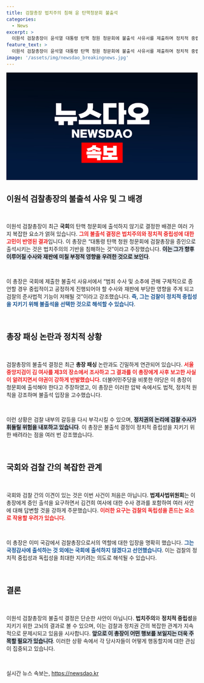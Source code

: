 ```yaml
---
title: 검찰총장 법치주의 침해 윤 탄핵청문회 불출석
categories:
  - News
excerpt: >
  이원석 검찰총장이 윤석열 대통령 탄핵 청원 청문회에 불출석 사유서를 제출하며 정치적 중립성을 주장했습니다. 그는 국회 출석이 진행 중인 수사에 부당한 영향을 미칠 것이라며 반발, 불출석 결정이 총장 패싱 논란과 관련 있다는 의견도 제기되고 있습니다.
feature_text: >
  이원석 검찰총장이 윤석열 대통령 탄핵 청원 청문회에 불출석 사유서를 제출하며 정치적 중립성을 주장했습니다. 그는 국회 출석이 진행 중인 수사에 부당한 영향을 미칠 것이라며 반발, 불출석 결정이 총장 패싱 논란과 관련 있다는 의견도 제기되고 있습니다.
image: '/assets/img/newsdao_breakingnews.jpg'
---
```


<p><img src="/assets/img/newsdao_breakingnews.jpg" alt="firstkoreanews 속보" /></p>

<h2 data-ke-size="size26">이원석 검찰총장의 불출석 사유 및 그 배경</h2>

<p data-ke-size="size16">&nbsp;</p>

<p>이원석 검찰총장이 최근 <b>국회</b>의 탄핵 청문회에 출석하지 않기로 결정한 배경은 여러 가지 복잡한 요소가 얽혀 있습니다. <b><span style="color: #ee2323;">그의 불출석 결정은 법치주의와 정치적 중립성에 대한 고민이 반영된 결과</span></b>입니다. 이 총장은 “대통령 탄핵 청원 청문회에 검찰총장을 증인으로 출석시키는 것은 법치주의의 기반을 침해하는 것”이라고 주장했습니다. <b><span style="background-color: #21538527;">이는 그가 향후 이루어질 수사와 재판에 미칠 부정적 영향을 우려한 것으로 보인다</span></b>.</p>

<p data-ke-size="size16">&nbsp;</p>

<p>이 총장은 국회에 제출한 불출석 사유서에서 “범죄 수사 및 소추에 관해 구체적으로 증언할 경우 중립적이고 공정하게 진행되어야 할 수사와 재판에 부당한 영향을 주게 되고 검찰의 준사법적 기능이 저해될 것”이라고 강조했습니다. <b><span style="color: #1a5490;">즉, 그는 검찰이 정치적 중립성을 지키기 위해 불출석을 선택한 것으로 해석할 수 있습니다</span></b>. </p>

<p data-ke-size="size16">&nbsp;</p>

<h2 data-ke-size="size26">총장 패싱 논란과 정치적 상황</h2>

<p data-ke-size="size16">&nbsp;</p>

<p>검찰총장의 불출석 결정은 최근 <b>총장 패싱</b> 논란과도 긴밀하게 연관되어 있습니다. <b><span style="color: #ee2323;">서울중앙지검이 김 여사를 제3의 장소에서 조사하고 그 결과를 이 총장에게 사후 보고한 사실이 알려지면서 야권이 강하게 반발했습니다</span></b>. 더불어민주당을 비롯한 야당은 이 총장이 청문회에 출석해야 한다고 주장하였고, 이 총장은 이러한 압박 속에서도 법적, 정치적 원칙을 강조하며 불출석 입장을 고수했습니다.</p>

<p data-ke-size="size16">&nbsp;</p>

<p>이런 상황은 검찰 내부의 갈등을 다시 부각시킬 수 있으며, <b><span style="background-color: #21538527;">정치권의 논리에 검찰 수사가 휘둘릴 위험을 내포하고 있습니다</span></b>. 이 총장은 불출석 결정이 정치적 중립성을 지키기 위한 배려라는 점을 여러 번 강조했습니다. </p>

<p data-ke-size="size16">&nbsp;</p>

<h2 data-ke-size="size26">국회와 검찰 간의 복잡한 관계</h2>

<p data-ke-size="size16">&nbsp;</p>

<p>국회와 검찰 간의 이견이 있는 것은 이번 사건이 처음은 아닙니다. <b>법제사법위원회</b>는 이 총장에게 증인 출석을 요구하면서 김건희 여사에 대한 수사 경과를 포함하여 여러 사안에 대해 답변할 것을 강하게 주문했습니다. <b><span style="color: #ee2323;">이러한 요구는 검찰의 독립성을 흔드는 요소로 작용할 우려가 있습니다</span></b>.</p>

<p data-ke-size="size16">&nbsp;</p>

<p>이 총장은 이미 국감에서 검찰총장으로서의 역할에 대한 입장을 명확히 했습니다. <b><span style="color: #1a5490;">그는 국정감사에 출석하는 것 외에는 국회에 출석하지 않겠다고 선언했습니다</span></b>. 이는 검찰의 정치적 중립성과 독립성을 최대한 지키려는 의도로 해석될 수 있습니다. </p>

<p data-ke-size="size16">&nbsp;</p>

<h2 data-ke-size="size26">결론</h2>

<p data-ke-size="size16">&nbsp;</p>

<p>이원석 검찰총장의 불출석 결정은 단순한 사안이 아닙니다. <b>법치주의</b>와 <b>정치적 중립성</b>을 지키기 위한 고뇌의 결과로 볼 수 있으며, 이는 검찰과 정치권 간의 복잡한 관계가 지속적으로 문제시되고 있음을 시사합니다. <b><span style="background-color: #21538527;">앞으로 이 총장이 어떤 행보를 보일지는 더욱 주목할 필요가 있습니다</span></b>. 이러한 상황 속에서 각 당사자들이 어떻게 행동할지에 대한 관심이 집중되고 있습니다. </p>

<p data-ke-size="size16">&nbsp;</p>
실시간 뉴스 속보는, <a href="https://newsdao.kr" rel="dofollow">https://newsdao.kr</a>


